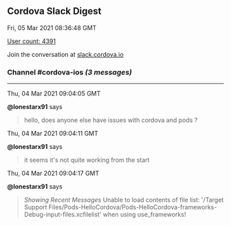 ## Cordova Slack Digest
Fri, 05 Mar 2021 08:36:48 GMT

[User count: 4391](https://cordova.slack.com/)


Join the conversation at [slack.cordova.io](http://slack.cordova.io/)

### __Channel #cordova-ios__ _(3 messages)_
---

Thu, 04 Mar 2021 09:04:05 GMT

__@lonestarx91__ says 
> hello, does anyone else have issues with cordova and pods ?
> 

Thu, 04 Mar 2021 09:04:11 GMT

__@lonestarx91__ says 
> it seems it's not quite working from the start
> 

Thu, 04 Mar 2021 09:04:17 GMT

__@lonestarx91__ says 
> *Showing Recent Messages*
> Unable to load contents of file list: '/Target Support Files/Pods-HelloCordova/Pods-HelloCordova-frameworks-Debug-input-files.xcfilelist' when using use_frameworks!
> 
